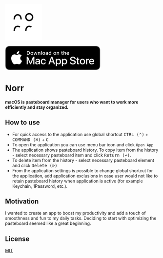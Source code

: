 <img src=".github/img/norr.svg" width="120px" />

<a href="https://apps.apple.com/us/app/norr/id6446295795"><img src="./.github/img/Download_on_the_Mac_App_Store_Badge_US-UK_RGB_blk_092917.svg"/></a>

# Norr

#### macOS is pasteboard manager for users who want to work more efficiently and stay organized.

## How to use

- For quick access to the application use global shortcut <kbd>CTRL (⌃)</kbd> + <kbd>COMMAND (⌘)</kbd> + <kbd>C</kbd>
- To open the application you can use menu bar icon and click `Open App`
- The application shows pasteboard history. To copy item from the history - select necessary pasteboard item and click <kbd>Return (↩)</kbd>.
- To delete item from the history - select necessary pasteboard element and click <kbd>Delete (⌦)</kbd>
- From the application settings is possible to change global shortcut for the application, add application exclusions in case user would not like to retain pasteboard history when application is active (for example Keychain, 1Password, etc.).



## Motivation

I wanted to create an app to boost my productivity and add a touch of smoothness and fun to my daily tasks. Deciding to start with optimizing the pasteboard seemed like a great beginning.

## License

[MIT](./LICENSE)